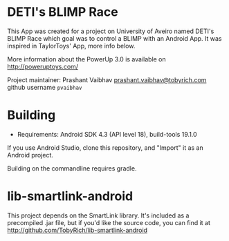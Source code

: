 DETI's BLIMP Race
=======================================

This App was created for a project on University of Aveiro named DETI's BLIMP Race which goal was to control a BLIMP with an Android App.
It was inspired in TaylorToys' App, more info below.


More information about the PowerUp 3.0 is available on http://poweruptoys.com/

Project maintainer: Prashant Vaibhav <prashant.vaibhav@tobyrich.com> github username `pvaibhav`

Building
========

- Requirements: Android SDK 4.3 (API level 18), build-tools 19.1.0

If you use Android Studio, clone this repository, and "Import" it as an Android project.

Building on the commandline requires gradle.

lib-smartlink-android
=====================

This project depends on the SmartLink library. It's included as a precompiled .jar file,
but if you'd like the source code, you can find it at http://github.com/TobyRich/lib-smartlink-android
